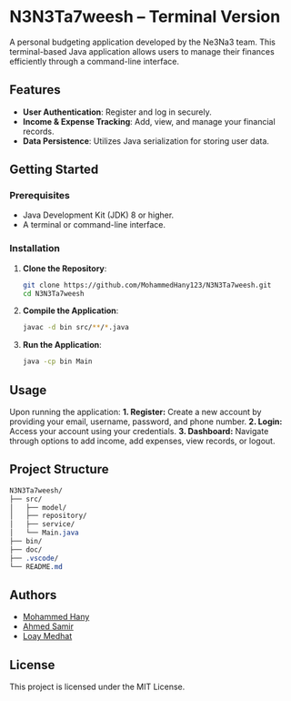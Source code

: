 # N3N3Ta7weesh – Terminal Version

A personal budgeting application developed by the Ne3Na3 team. This terminal-based Java application allows users to manage their finances efficiently through a command-line interface.

## Features

- **User Authentication**: Register and log in securely.
- **Income & Expense Tracking**: Add, view, and manage your financial records.
- **Data Persistence**: Utilizes Java serialization for storing user data.

## Getting Started

### Prerequisites

- Java Development Kit (JDK) 8 or higher.
- A terminal or command-line interface.

### Installation

1. **Clone the Repository**:

   ```bash
   git clone https://github.com/MohammedHany123/N3N3Ta7weesh.git
   cd N3N3Ta7weesh
   ```

2. **Compile the Application**:
    ```bash
    javac -d bin src/**/*.java
    ```

3. **Run the Application**:
   ```bash
   java -cp bin Main
   ```

## Usage
Upon running the application:
**1. Register:** Create a new account by providing your email, username, password, and phone number.
**2. Login:** Access your account using your credentials.
**3. Dashboard:** Navigate through options to add income, add expenses, view records, or logout.

## Project Structure

```css
N3N3Ta7weesh/
├── src/
│   ├── model/
│   ├── repository/
│   ├── service/
│   └── Main.java
├── bin/
├── doc/
├── .vscode/
└── README.md
```

## Authors
- [Mohammed Hany](https://github.com/MohammedHany123)
- [Ahmed Samir](https://github.com/Ahmed-Samir11)
- [Loay Medhat](https://github.com/LoayMedhat)

## License
This project is licensed under the MIT License.
